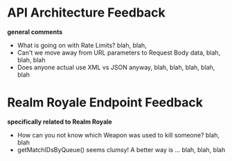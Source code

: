 
# API Architecture Feedback
**general comments** 

-  What is going on with Rate Limits? blah, blah,
-  Can't we move away from URL parameters to Request Body data, blah, blah, blah
-  Does anyone actual use XML vs JSON anyway, blah, blah, blah, blah, blah



# Realm Royale Endpoint Feedback
**specifically related to Realm Royale**

- How can you not know which Weapon was used to kill someone? blah, blah
- getMatchIDsByQueue() seems clumsy!  A better way is ... blah, blah, blah
